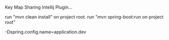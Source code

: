 Key Map Sharing Intellij Plugin...

run "mvn clean install" on project root.
run "mvn spring-boot:run on project root"

-Dspring.config.name=application.dev
